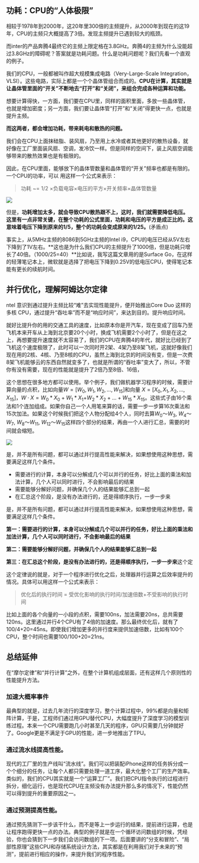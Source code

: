 ## 功耗：CPU的“人体极限”

相较于1978年到2000年，这20年里300倍的主频提升，从2000年到现在的这19年，CPU的主频只大概提高了3倍。发现主频提升已遇到较大的瓶颈。

而inter的产品奔腾4最终它的主频上限定格在3.8GHz。奔腾4的主频为什么没能超过3.8GHz的障碍呢？答案就是功耗问题。什么是功耗问题呢？我们先看一个直观的例子。

我们的CPU，一般都被叫作超大规模集成电路（Very-Large-Scale Integration，VLSI）。这些电路，实际上都是一个个晶体管组合而成的。**CPU在计算，其实就是让晶体管里面的“开关”不断地去“打开”和“关闭”，来组合完成各种运算和功能。**

想要计算得快，一方面，我们要在CPU里，同样的面积里面，多放一些晶体管，也就是增加密度；另一方面，我们要让晶体管“打开”和“关闭”得更快一点，也就是提升主频。

**而这两者，都会增加功耗，带来耗电和散热的问题。**

我们会在CPU上面抹硅脂、装风扇，乃至用上水冷或者其他更好的散热设备，就好像在工厂里面装风扇、空调，发冷饮一样。但是同样的空间下，装上风扇空调能够带来的散热效果也是有极限的。

因此，在CPU里面，能够放下的晶体管数量和晶体管的“开关”频率也都是有限的。一个CPU的功率，可以
用这样一个公式来表示：

> 功耗 ~= 1/2 ×负载电容×电压的平方×开关频率×晶体管数量

![](D:\Work\TyporaNotes\note\计算机组成原理\pict\4-1.PNG)

但是，**功耗增加太多，就会导致CPU散热跟不上，这时，我们就需要降低电压。这里有一点非常关键，在整个功耗的公式里面，功耗和电压的平方是成正比的。这意味着电压下降到原来的1/5，整个的功耗会变成原来的1/25。**(矛盾点)

事实上，从5MHz主频的8086到5GHz主频的Intel	i9，CPU的电压已经从5V左右下降到了1V左右。**这也是为什么我们CPU的主频提升了1000倍，但是功耗只增长了40倍。（1000/25=40）**比如说，我写这篇文章用的是Surface Go，在这样的轻薄笔记本上，微软就是选择了把电压下降到0.25V的低电压CPU，使得笔记本能有更长的续航时间。

## 并行优化，理解阿姆达尔定律

ntel 意识到通过提升主频比较“难”去实现性能提升，便开始推出Core Duo 这样的多核 CPU，通过提升“吞吐率”而不是“响应时间”，来达到目的。提升响应时间。

就好比提升你的用的交通工具的速度，比如原本你是开汽车，现在变成了回车乃至飞机本来开车从上海到北京要20个小时，换成飞机需要2个小时了，但是在这之上，再想要提升速度就不太容易了，我们的CPU在奔腾4的年代，就好比已经到了飞机这个速度极限了，此时可以一次同时开2架、4架乃至8架飞机，这就好像我们现在用的2核、4核、乃至8核的CPU，虽然上海到北京的时间没有变，但是一次费8架飞机能够云的东西自然就变多了，也就是所谓的“吞吐率”变大了，所以，不管你有没有需要，现在的性能就是提升了2倍乃至8倍、16倍，

这个思想在很多地方都可以使用。举个例子，我们做机器学习程序的时候，需要计算向量的点积，比如向量$W	=	[W_0,	W_1,	W_2,	…,	W_{15}]$和向量	$X	=	[X_0,	X_1,	X_2,	…,	X_{15}]$，$W·X	=	W_0	*	X_0	+	W_1	*	X_1+$$W_2	*	X_2	+	…	+	W_{15} * X_{15}$。这些式子由16个乘法和1个连加组成。如果你自己一个人用笔来算的话，需要一步一步算16次乘法和15次加法。如果这个时候我们把这个人物分配给4个人，同时去算$W_0～W_3$, $W_4～W_7$, $W_8～W_{11}$, $W_{12}～W_{15}$这样四个部分的结果，再由一个人进行汇总，需要的时间就会缩短。

![](D:\Work\TyporaNotes\note\计算机组成原理\pict\4-2.PNG)

是，并不是所有问题，都可以通过并行提高性能来解决，如果想使用这种思想，需要满足这样几个条件。

* 需要进行的计算，本身可以分解成几个可以并行的任务，好比上面的乘法和加法计算，几个人可以同时进行，不会影响最后的结果
* 需要能够分解好问题，并确保几个人的结果能够汇总到一起
* 在汇总这个阶段，是没有办法进行的，还是得顺序执行，一步一步来

是，并不是所有问题，都可以通过并行提高性能来解决，如果想使用这种思想，需要满足这样几个条件。

**第一：需要进行的计算，本身可以分解成几个可以并行的任务，好比上面的乘法和加法计算，几个人可以同时进行，不会影响最后的结果**

**第二：需要能够分解好问题，并确保几个人的结果能够汇总到一起**

**第三：在汇总这个阶段，是没有办法进行的，还是得顺序执行，一步一步来**这个定

这个定律说的就是，对于一个程序进行优化之后，处理器并行运算之后效率提升的情况。具体可以用这样一个公式来表示：

> 优化后的执行时间 = 受优化影响的执行时间/加速倍数+不受影响的执行时间

比如上面的各个向量的一小段的点积，需要100ns，加法需要20ns，总共需要120ns。这里通过并行4个CPU有了4倍的加速度。那么最终优化后，就有了100/4+20=45ns。即使我们增加更多的并行度来提供加速倍数，比如有100个CPU，整个时间也需要100/100+20=21ns。

## 总结延伸

在“摩尔定律”和“并行计算”之外，在整个计算机组成层面，还有这样几个原则性的性能提升方法。

### 加速大概率事件

最典型的就是，过去几年流行的深度学习，整个计算过程中，99%都是向量和矩阵计算，于是，工程师们通过用GPU替代CPU，大幅度提升了深度学习的模型训练过程。本来一个CPU需要跑几小时甚至几天的程序，GPU只需要几分钟就好了。Google更是不满足于GPU的性能，进一步地推出了TPU。

### 通过流水线提高性能。

现代的工厂里的生产线叫“流水线”。我们可以把装配iPhone这样的任务拆分成一个个细分的任务，让每个人都只需要处理一道工序，最大化整个工厂的生产效率。类似的，我们的CPU其实就是一个“运算工厂”。我们把CPU指令执行的过程进行拆分，细化运行，也是现代CPU在主频没有办法提升那么多的情况下，性能仍然可以得到提升的重要原因之一。

### 通过预测提高性能。

通过预先猜测下一步该干什么，而不是等上一步运行的结果，提前进行运算，也是让程序跑得更快一点的办法。典型的例子就是在一个循环访问数组的时候，凭经验，你也会猜到下一步我们会访问数组的下一项。后面要讲的“分支和冒险”、“局部性原理”这些CPU和存储系统设计方法，其实都是在利用我们对于未来的“预测”，提前进行相应的操作，来提升我们的程序性能。
